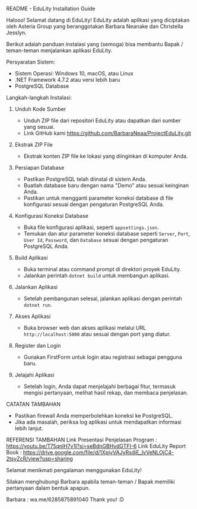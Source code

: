 README - EduLity Installation Guide

Halooo!
Selamat datang di EduLity! 
EduLity adalah aplikasi yang diciptakan oleh Asteria Group yang beranggotakan Barbara Neanake dan Christella Jesslyn.

Berikut adalah panduan instalasi yang (semoga) bisa membantu Bapak / teman-teman menjalankan aplikasi EduLity.

Persyaratan Sistem:
- Sistem Operasi: Windows 10, macOS, atau Linux
- .NET Framework 4.7.2 atau versi lebih baru
- PostgreSQL Database

Langkah-langkah Instalasi:

1. Unduh Kode Sumber
   - Unduh ZIP file dari repositori EduLity atau dapatkan dari sumber yang sesuai.
   - Link GitHub kami https://github.com/BarbaraNeaa/ProjectEduLity.git 

2. Ekstrak ZIP File
   - Ekstrak konten ZIP file ke lokasi yang diinginkan di komputer Anda.

3. Persiapan Database
   - Pastikan PostgreSQL telah diinstal di sistem Anda.
   - Buatlah database baru dengan nama "Demo" atau sesuai keinginan Anda.
   - Pastikan untuk mengganti parameter koneksi database di file konfigurasi sesuai dengan pengaturan PostgreSQL Anda.

4. Konfigurasi Koneksi Database
   - Buka file konfigurasi aplikasi, seperti `appsettings.json`.
   - Temukan dan atur parameter koneksi database seperti `Server`, `Port`, `User Id`, `Password`, dan `Database` sesuai dengan pengaturan PostgreSQL Anda.

5. Build Aplikasi
   - Buka terminal atau command prompt di direktori proyek EduLity.
   - Jalankan perintah `dotnet build` untuk membangun aplikasi.

6. Jalankan Aplikasi
   - Setelah pembangunan selesai, jalankan aplikasi dengan perintah `dotnet run`.

7. Akses Aplikasi
   - Buka browser web dan akses aplikasi melalui URL `http://localhost:5000` atau sesuai dengan port yang diatur.

8. Register dan Login
   - Gunakan FirstForm untuk login atau registrasi sebagai pengguna baru.

9. Jelajahi Aplikasi
   - Setelah login, Anda dapat menjelajahi berbagai fitur, termasuk mengisi pertanyaan, melihat hasil rekap, dan membaca penjelasan.

CATATAN TAMBAHAN
- Pastikan firewall Anda memperbolehkan koneksi ke PostgreSQL.
- Jika ada masalah, periksa log aplikasi untuk mendapatkan informasi lebih lanjut.

REFERENSI TAMBAHAN
Link Presentasi Penjelasan Program : https://youtu.be/T75qnlH7v1I?si=seBdnGBHvdGTFI-6
Link EduLity Report Book : https://drive.google.com/file/d/1XpjvVAJyRsdiE_IvVeNLOjC4-2tsyZcR/view?usp=sharing

Selamat menikmati pengalaman menggunakan EduLity! 

Silakan menghubungi Barbara apabila teman-teman / Bapak memiliki pertanyaan dalam bentuk apapun.

Barbara : wa.me/6285875891040
Thank you! :D
